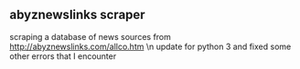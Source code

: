 ## abyznewslinks scraper
scraping a database of news sources from http://abyznewslinks.com/allco.htm \n
update for python 3 and fixed some other errors that I encounter
